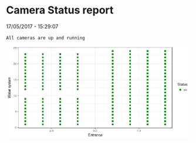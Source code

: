 Camera Status report
================
17/05/2017 - 15:29:07

    All cameras are up and running

![](camreport_files/figure-markdown_github/unnamed-chunk-2-1.png)
